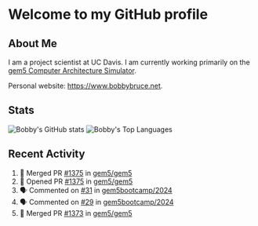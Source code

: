 # Welcome to my GitHub profile

## About Me

I am a project scientist at UC Davis. I am currently working primarily on the [gem5 Computer Architecture Simulator](https://github.com/gem5).

Personal website: <https://www.bobbybruce.net>.

## Stats

![Bobby's GitHub stats](https://github-readme-stats.vercel.app/api?username=bobbyrbruce&show_icons=true&theme=responsive&include_all_commits=true&count_private=true&show=reviews&disable_animations=true)
![Bobby's Top Languages ](https://github-readme-stats.vercel.app/api/top-langs/?username=bobbyrbruce&layout=compact&theme=responsive&count_private=true&langs_count=10&disable_animations=true)

## Recent Activity

<!--START_SECTION:activity-->
1. 🎉 Merged PR [#1375](https://github.com/gem5/gem5/pull/1375) in [gem5/gem5](https://github.com/gem5/gem5)
2. 💪 Opened PR [#1375](https://github.com/gem5/gem5/pull/1375) in [gem5/gem5](https://github.com/gem5/gem5)
3. 🗣 Commented on [#31](https://github.com/gem5bootcamp/2024/pull/31#issuecomment-2246220402) in [gem5bootcamp/2024](https://github.com/gem5bootcamp/2024)
4. 🗣 Commented on [#29](https://github.com/gem5bootcamp/2024/pull/29#issuecomment-2245972378) in [gem5bootcamp/2024](https://github.com/gem5bootcamp/2024)
5. 🎉 Merged PR [#1373](https://github.com/gem5/gem5/pull/1373) in [gem5/gem5](https://github.com/gem5/gem5)
<!--END_SECTION:activity-->
